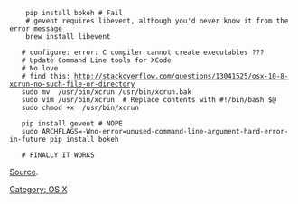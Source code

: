 `    pip install bokeh # Fail`  
`    # gevent requires libevent, although you'd never know it from the error message`  
`    brew install libevent`  
`    `  
`   # configure: error: C compiler cannot create executables ???`  
`   # Update Command Line tools for XCode`  
`   # No love`  
`   # find this: `[`http://stackoverflow.com/questions/13041525/osx-10-8-xcrun-no-such-file-or-directory`](http://stackoverflow.com/questions/13041525/osx-10-8-xcrun-no-such-file-or-directory)  
`   sudo mv  /usr/bin/xcrun /usr/bin/xcrun.bak`  
`   sudo vim /usr/bin/xcrun  # Replace contents with #!/bin/bash $@ `  
`   sudo chmod +x  /usr/bin/xcrun`  
`    `  
`   pip install gevent # NOPE`  
`   sudo ARCHFLAGS=-Wno-error=unused-command-line-argument-hard-error-in-future pip install bokeh`  
`    `  
`   # FINALLY IT WORKS`

[Source](http://www.snip2code.com/Snippet/55467/How-I-installed-Bokeh-without-conda-on-O).


[Category: OS X](Category:_OS_X "wikilink")

